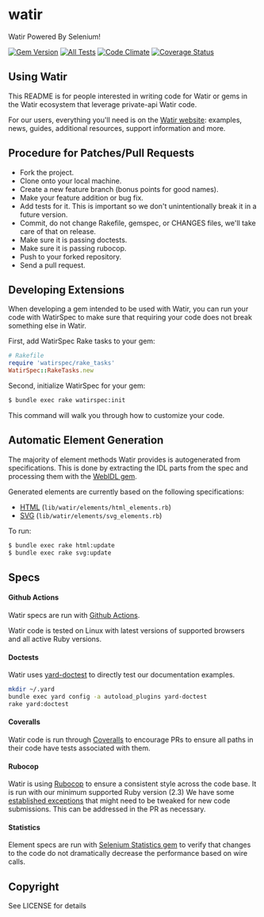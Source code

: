 # watir

Watir Powered By Selenium!

[![Gem Version](https://badge.fury.io/rb/watir.svg)](http://badge.fury.io/rb/watir)
[![All Tests](https://github.com/watir/watir/actions/workflows/tests.yml/badge.svg)](https://github.com/watir/watir/actions/workflows/tests.yml)
[![Code Climate](https://codeclimate.com/github/watir/watir.svg)](https://codeclimate.com/github/watir/watir)
[![Coverage Status](https://coveralls.io/repos/github/watir/watir/badge.svg?branch=main)](https://coveralls.io/github/watir/watir?branch=main)

## Using Watir

This README is for people interested in writing code for Watir or gems in the Watir ecosystem
that leverage private-api Watir code.

For our users, everything you'll need is on the [Watir website](http://watir.com): 
examples, news, guides, additional resources, support information and more.

## Procedure for Patches/Pull Requests

* Fork the project.
* Clone onto your local machine.
* Create a new feature branch (bonus points for good names).
* Make your feature addition or bug fix.
* Add tests for it. This is important so we don't unintentionally break it in a future version.
* Commit, do not change Rakefile, gemspec, or CHANGES files, we'll take care of that on release.
* Make sure it is passing doctests.
* Make sure it is passing rubocop.
* Push to your forked repository.
* Send a pull request.

## Developing Extensions

When developing a gem intended to be used with Watir, you can run your code with WatirSpec 
to make sure that requiring your code does not break something else in Watir.

First, add WatirSpec Rake tasks to your gem:

```ruby
# Rakefile
require 'watirspec/rake_tasks'
WatirSpec::RakeTasks.new
```

Second, initialize WatirSpec for your gem:

```bash
$ bundle exec rake watirspec:init
```

This command will walk you through how to customize your code.

## Automatic Element Generation

The majority of element methods Watir provides is autogenerated from specifications.
This is done by extracting the IDL parts from the spec and processing them with the 
[WebIDL gem](https://github.com/jarib/webidl).

Generated elements are currently based on the following specifications:

* [HTML](https://www.w3.org/TR/2017/REC-html52-20171214/) (`lib/watir/elements/html_elements.rb`)
* [SVG](https://www.w3.org/TR/2018/CR-SVG2-20180807/) (`lib/watir/elements/svg_elements.rb`)

To run:
```bash
$ bundle exec rake html:update
$ bundle exec rake svg:update
```

## Specs

#### Github Actions

Watir specs are run with [Github Actions](https://github.com/watir/watir/workflows).

Watir code is tested on Linux with latest versions of supported browsers and all active Ruby versions.

#### Doctests

Watir uses [yard-doctest](https://github.com/p0deje/yard-doctest) to directly test
our documentation examples.

```bash
mkdir ~/.yard
bundle exec yard config -a autoload_plugins yard-doctest
rake yard:doctest
```

#### Coveralls

Watir code is run through [Coveralls](https://coveralls.io/github/watir/watir) to encourage PRs
to ensure all paths in their code have tests associated with them.

#### Rubocop

Watir is using [Rubocop](https://github.com/rubocop-hq/rubocop) to ensure a consistent style across the
code base. It is run with our minimum supported Ruby version (2.3) 
We have some [established exceptions](https://github.com/watir/watir/blob/main/.rubocop.yml) 
that might need to be tweaked for new code submissions. This can be addressed in the PR as necessary.

#### Statistics

Element specs are run with 
[Selenium Statistics gem](https://github.com/titusfortner/selenium_statistics)
to verify that changes to the code do not dramatically decrease the performance based
on wire calls.

## Copyright

See LICENSE for details
